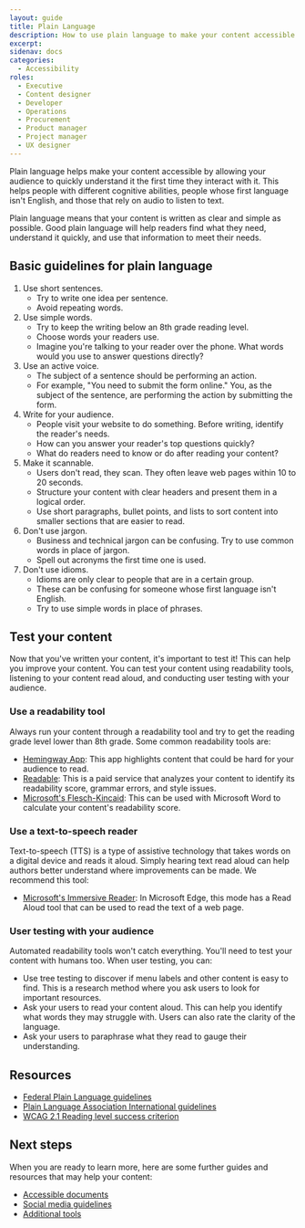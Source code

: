 ```yaml
---
layout: guide
title: Plain Language
description: How to use plain language to make your content accessible.
excerpt: 
sidenav: docs
categories:
  - Accessibility
roles:
  - Executive
  - Content designer
  - Developer
  - Operations
  - Procurement
  - Product manager
  - Project manager
  - UX designer
---
```


Plain language helps make your content accessible by allowing your audience to quickly understand it the first time they interact with it. This helps people with different cognitive abilities, people whose first language isn't English, and those that rely on audio to listen to text. 

Plain language means that your content is written as clear and simple as possible. Good plain language will help readers find what they need, understand it quickly, and use that information to meet their needs.

## Basic guidelines for plain language

1. Use short sentences. 
     * Try to write one idea per sentence.
     * Avoid repeating words.
2. Use simple words. 
     * Try to keep the writing below an 8th grade reading level.
     * Choose words your readers use. 
     * Imagine you're talking to your reader over the phone. What words would you use to answer questions directly?
3. Use an active voice.
     * The subject of a sentence should be performing an action. 
     * For example, "You need to submit the form online." You, as the subject of the sentence, are performing the action by submitting the form. 
4. Write for your audience.
     * People visit your website to do something. Before writing, identify the reader's needs. 
     * How can you answer your reader's top questions quickly?
     * What do readers need to know or do after reading your content?
5. Make it scannable.
     * Users don't read, they scan. They often leave web pages within 10 to 20 seconds.
     * Structure your content with clear headers and present them in a logical order.
     * Use short paragraphs, bullet points, and lists to sort content into smaller sections that are easier to read.  
6. Don't use jargon. 
     * Business and technical jargon can be confusing. Try to use common words in place of jargon.
     * Spell out acronyms the first time one is used. 
7. Don't use idioms. 
     * Idioms are only clear to people that are in a certain group. 
     * These can be confusing for someone whose first language isn't English. 
     * Try to use simple words in place of phrases. 

## Test your content

Now that you've written your content, it's important to test it! This can help you improve your content. You can test your content using readability tools, listening to your content read aloud, and conducting user testing with your audience. 

### Use a readability tool

Always run your content through a readability tool and try to get the reading grade level lower than 8th grade. Some common readability tools are:

* [Hemingway App](https://www.hemingwayapp.com/): This app highlights content that could be hard for your audience to read. 
* [Readable](https://readable.io/): This is a paid service that analyzes your content to identify its readability score, grammar errors, and style issues. 
* [Microsoft's Flesch-Kincaid](https://support.microsoft.com/en-us/office/get-your-document-s-readability-and-level-statistics-85b4969e-e80a-4777-8dd3-f7fc3c8b3fd2): This can be used with Microsoft Word to calculate your content's readability score. 

### Use a text-to-speech reader
Text-to-speech (TTS) is a type of assistive technology that takes words on a digital device and reads it aloud. Simply hearing text read aloud can help authors better understand where improvements can be made. We recommend this tool:

* [Microsoft's Immersive Reader](https://support.microsoft.com/en-us/topic/use-immersive-reader-in-microsoft-edge-78a7a17d-52e1-47ee-b0ac-eff8539015e1): In Microsoft Edge, this mode has a Read Aloud tool that can be used to read the text of a web page.

### User testing with your audience
Automated readability tools won't catch everything. You'll need to test your content with humans too. When user testing, you can: 

* Use tree testing to discover if menu labels and other content is easy to find. This is a research method where you ask users to look for important resources.
* Ask your users to read your content aloud. This can help you identify what words they may struggle with. Users can also rate the clarity of the language. 
* Ask your users to paraphrase what they read to gauge their understanding. 

## Resources

* [Federal Plain Language guidelines](https://www.plainlanguage.gov/guidelines/)
* [Plain Language Association International guidelines](https://plainlanguagenetwork.org/plain-language/what-is-plain-language/)
* [WCAG 2.1 Reading level success criterion ](https://www.w3.org/WAI/WCAG21/Understanding/reading-level.html)

## Next steps

When you are ready to learn more, here are some further guides and resources that may help your content:

* [Accessible documents](https://accessibility.civicactions.com/guide/documents)
* [Social media guidelines](https://accessibility.civicactions.com/guide/social-media)
* [Additional tools](https://accessibility.civicactions.com/guide/tools)

